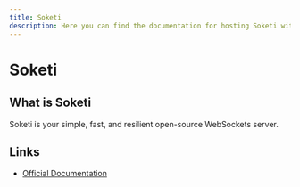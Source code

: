 ```yaml
---
title: Soketi
description: Here you can find the documentation for hosting Soketi with Coolify.
---
```


# Soketi

## What is Soketi

Soketi is your simple, fast, and resilient open-source WebSockets server.

## Links

- [Official Documentation](https://docs.soketi.app?utm_source=coolify.io)
